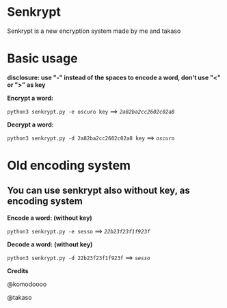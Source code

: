 # Senkrypt
Senkrypt is a new encryption system made by me and takaso

# Basic usage
**disclosure: use "-" instead of the spaces to encode a word, don't use "<" or ">" as key**

**Encrypt a word:**

`python3 senkrypt.py -e oscuro key` ==> _`2a82ba2cc2602c02a8`_

**Decrypt a word:**

`python3 senkrypt.py -d 2a82ba2cc2602c02a8 key` ==> _`oscuro`_

# Old encoding system
## You can use senkrypt also without key, as encoding system


**Encode a word: (without key)**

`python3 senkrypt.py -e sesso` ==> _`22b23f23f1f923f`_

**Decode a word: (without key)**

`python3 senkrypt.py -d 22b23f23f1f923f` ==> _`sesso`_

**Credits**

@komodoooo

@takaso
